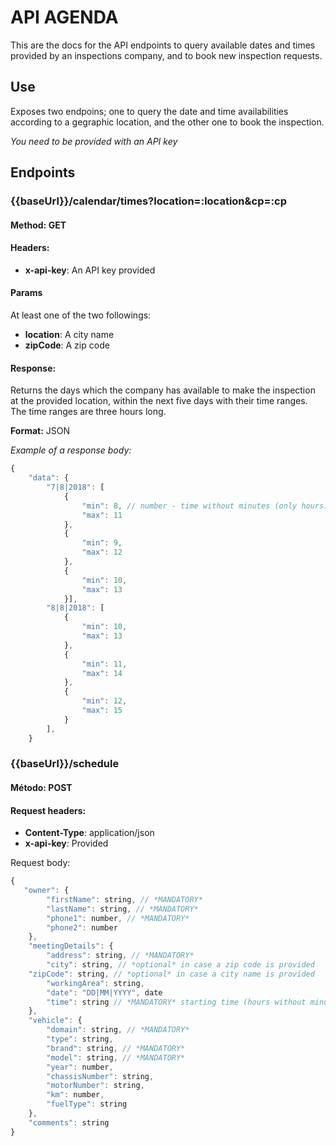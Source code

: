 # API AGENDA

This are the docs for the API endpoints to query available dates and times provided by an inspections company, and to book new inspection requests.

## Use

Exposes two endpoins; one to query the date and time availabilities according to a gegraphic location, and the other one to book the inspection.

*You need to be provided with an API key*

## Endpoints

### {{baseUrl}}/calendar/times?location=:location&cp=:cp

#### Method: GET

#### Headers:
  - **x-api-key**: An API key provided

#### Params
At least one of the two followings:
  - **location**: A city name
  - **zipCode**: A zip code 

#### Response:
Returns the days which the company has available to make the inspection at the provided location, within the next five days with their time ranges. The time ranges are three hours long.

**Format:** JSON

*Example of a response body:*

```js
{
    "data": {
        "7|8|2018": [
            {
                "min": 8, // number - time without minutes (only hours).
                "max": 11
            },
            {
                "min": 9,
                "max": 12
            },
            {
                "min": 10,
                "max": 13
            }],
        "8|8|2018": [
            {
                "min": 10,
                "max": 13
            },
            {
                "min": 11,
                "max": 14
            },
            {
                "min": 12,
                "max": 15
            }
        ],
	}
```

### {{baseUrl}}/schedule

#### Método: POST

#### Request headers:
  - **Content-Type**: application/json
  - **x-api-key**: Provided

Request body:

```js
{
   "owner": {
    	"firstName": string, // *MANDATORY*
    	"lastName": string, // *MANDATORY*
    	"phone1": number, // *MANDATORY*
    	"phone2": number
    },
    "meetingDetails": {
    	"address": string, // *MANDATORY*
    	"city": string, // *optional* in case a zip code is provided
	"zipCode": string, // *optional* in case a city name is provided
    	"workingArea": string,
    	"date": "DD|MM|YYYY", date
    	"time": string // *MANDATORY* starting time (hours without minutes)
    },
    "vehicle": {
    	"domain": string, // *MANDATORY*
        "type": string,
        "brand": string, // *MANDATORY*
    	"model": string, // *MANDATORY*
        "year": number,
    	"chassisNumber": string,
    	"motorNumber": string,
    	"km": number,
    	"fuelType": string
    },
    "comments": string
}
```
